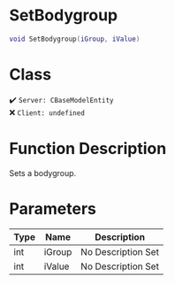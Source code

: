 # SetBodygroup
```lua
void SetBodygroup(iGroup, iValue)
```
# Class
✔️ `Server: CBaseModelEntity`  
❌ `Client: undefined`  

# Function Description
Sets a bodygroup.
# Parameters
Type|Name|Description
--|--|--
int|iGroup|No Description Set
int|iValue|No Description Set
